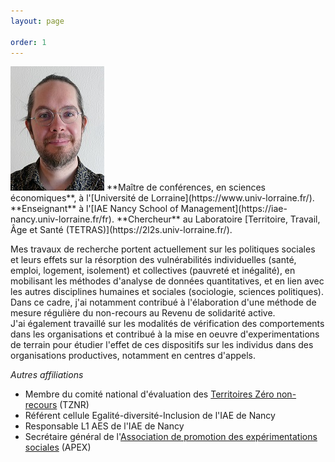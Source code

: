 ```yaml
---
layout: page

order: 1
---
```

<img src="files/2023_rlg_photo_2.jpg" >
**Maître de conférences, en sciences économiques**, à l'[Université de Lorraine](https://www.univ-lorraine.fr/).  
**Enseignant** à l'[IAE Nancy School of Management](https://iae-nancy.univ-lorraine.fr/fr).  
**Chercheur** au Laboratoire [Territoire, Travail, Âge et Santé (TETRAS)](https://2l2s.univ-lorraine.fr/).  

Mes travaux de recherche portent actuellement sur les politiques sociales et leurs effets sur la résorption des vulnérabilités individuelles (santé, emploi, logement, isolement) et collectives (pauvreté et inégalité), en mobilisant les méthodes d'analyse de données quantitatives, et en lien avec les autres disciplines humaines et sociales (sociologie, sciences politiques). Dans ce cadre, j'ai notamment contribué à l'élaboration d'une méthode de mesure régulière du non-recours au Revenu de solidarité active.  
J'ai également travaillé sur les modalités de vérification des comportements dans les organisations et contribué à la mise en oeuvre d'experimentations de terrain pour étudier l'effet de ces dispositifs sur les individus dans des organisations productives, notamment en centres d'appels.  
  
  
  
  
*Autres affiliations*  
- Membre du comité national d'évaluation des [Territoires Zéro non-recours](https://solidarites.gouv.fr/lancement-de-lappel-projets-experimentation-territoires-zero-non-recours) (TZNR)  
- Référent cellule Egalité-diversité-Inclusion de l'IAE de Nancy  
- Responsable L1 AES de l'IAE de Nancy
- Secrétaire général de l'[Association de promotion des expérimentations sociales](http://apex-recherche.org/) (APEX)
